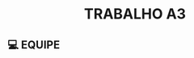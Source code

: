 <h1 align="center"> TRABALHO A3</h1>

## 💻 EQUIPE
<p
-Paulo Daniel 
-Vinicius Gonçalves
-Islan Samuel 
-Iago Gomes
<p>
